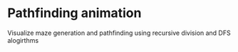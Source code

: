 # Pathfinding animation

Visualize maze generation and pathfinding using recursive division and DFS alogirthms